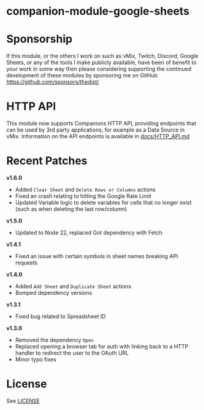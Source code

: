 # companion-module-google-sheets

# Sponsorship
If this module, or the others I work on such as vMix, Twitch, Discord, Google Sheets, or any of the tools I make publicly available, have been of benefit to your work in some way then please
considering supporting the continued development of these modules by sponsoring me on GitHub https://github.com/sponsors/thedist/


# HTTP API
This module now supports Companions HTTP API, providing endpoints that can be used by 3rd party applications, for example as a Data Source in vMix. Information on the API endpoints is available in [docs/HTTP_API.md](./docs/HTTP_API.md)



# Recent Patches
**v1.6.0**
- Added `Clear Sheet` and `Delete Rows or Columns` actions
- Fixed an crash relating to hitting the Google Rate Limit
- Updated Variable logic to delete variables for cells that no longer exist (such as when deleting the last row/column)

**v1.5.0**
- Updated to Node 22, replaced Got dependency with Fetch

**v1.4.1**
- Fixed an issue with certain symbols in sheet names breaking API requests

**v1.4.0**
- Added `Add Sheet` and `Duplicate Sheet` actions
- Bumped dependency versions

**v1.3.1**
- Fixed bug related to Spreadsheet ID

**v1.3.0**
- Removed the dependency `Open`
- Replaced opening a browser tab for auth with linking back to a HTTP handler to redirect the user to the OAuth URL
- Minor typo fixes


# License
See [LICENSE](./LICENSE)
